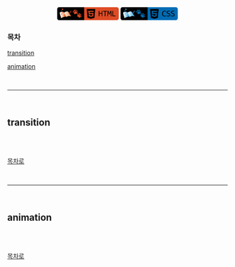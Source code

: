 <p align="center">
    <a href="https://github.com/seol-yu/TIL/tree/master/HTML_CSS/HTML_CSS">
    <img src="https://github.com/seol-yu/TIL/blob/master/images/html-badge-logo.png?raw=true" height=30 /></a>
    <a href="https://github.com/seol-yu/TIL/tree/master/HTML_CSS/HTML_CSS">
    <img src="https://github.com/seol-yu/TIL/blob/master/images/css-badge-logo.png?raw=true" height=30 /></a>
</p>

### 목차

[transition](#transition)

[animation](#animation)

<br />

---

<br />

## transition

<br />


<br />

[목차로](#목차)

<br />

---

<br />

## animation

<br />


<br />

[목차로](#목차)

<br />